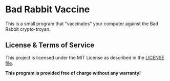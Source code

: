 # Bad Rabbit Vaccine
This is a small program that "vaccinates" your computer against the Bad Rabbit crypto-troyan.

## License & Terms of Service
This project is licensed under the MIT License as described in the [LICENSE file](./LICENSE).

**This program is provided free of charge without any warranty!**